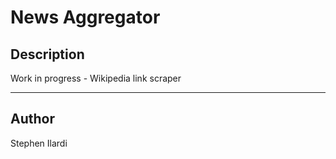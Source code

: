 # News Aggregator

## Description

Work in progress - Wikipedia link scraper

---

## Author

Stephen Ilardi
